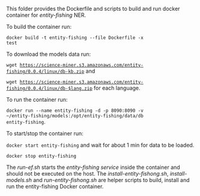 This folder provides the Dockerfile and scripts to build and run docker container for *entity-fishing* NER.

To build the container run:

<code>docker build -t entity-fishing --file Dockerfile -x test</code>

To download the models data run:

<code>wget https://science-miner.s3.amazonaws.com/entity-fishing/0.0.4/linux/db-kb.zip</code> and 

<code>wget https://science-miner.s3.amazonaws.com/entity-fishing/0.0.4/linux/db-$lang.zip</code> for each language.

To run the container run:

<code>docker run --name entity-fishing -d -p 8090:8090 -v ~/entity-fishing/models:/opt/entity-fishing/data/db entity-fishing</code>.

To start/stop the container run:

<code>docker start entity-fishing</code> and wait for about 1 min for data to be loaded.

<code>docker stop entity-fishing</code>

The *run-ef.sh* starts the *entity-fishing service* inside the container and should not be executed on the host. The *install-entity-fishong.sh*, *install-models.sh* and *run-entity-fishong.sh* are helper scripts to build, install and run the entity-fishing Docker container.  




